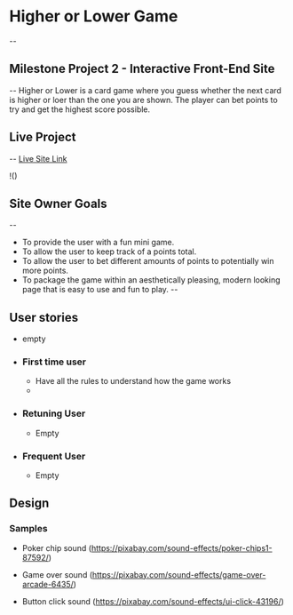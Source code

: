 # Higher or Lower Game
-- 
## Milestone Project 2 - Interactive Front-End Site
--
Higher or Lower is a card game where you guess whether the next card is higher or loer than the one you are shown. The player can bet points to try and get the highest score possible.

## Live Project
--
[Live Site Link](https://lewbeavendev.github.io/Higher_or_Lower/)

!()

## Site Owner Goals
--
- To provide the user with a fun mini game.
- To allow the user to keep track of a points total.
- To allow the user to bet different amounts of points to potentially win more points.
- To package the game within an aesthetically pleasing, modern looking page that is easy to use and fun to play.
--
## User stories

- empty
- ### First time user
  - Have all the rules to understand how the game works
  -
- ### Retuning User
  - Empty
- ### Frequent User
  - Empty

## Design




### Samples
- Poker chip sound (https://pixabay.com/sound-effects/poker-chips1-87592/)

- Game over sound (https://pixabay.com/sound-effects/game-over-arcade-6435/)

- Button click sound (https://pixabay.com/sound-effects/ui-click-43196/)